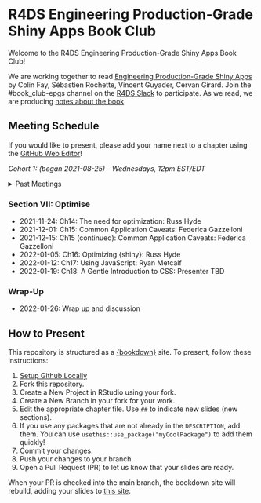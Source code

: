 # R4DS Engineering Production-Grade Shiny Apps Book Club

Welcome to the R4DS Engineering Production-Grade Shiny Apps Book Club!

We are working together to read [Engineering Production-Grade Shiny Apps](https://engineering-shiny.org/) by Colin Fay, Sébastien Rochette, Vincent Guyader, Cervan Girard.
Join the #book_club-epgs channel on the [R4DS Slack](https://r4ds.io/join) to participate.
As we read, we are producing [notes about the book](https://r4ds.github.io/bookclub-epgs/).

## Meeting Schedule

If you would like to present, please add your name next to a chapter using the [GitHub Web Editor](https://youtu.be/d41oc2OMAuI)!

*Cohort 1: (began 2021-08-25) - Wednesdays, 12pm EST/EDT*

<details>
  <summary> Past Meetings </summary>

### Section I: Building successful apps

- 2021-09-01: Ch1 Intro to shiny, apps, R and golem: Russ Hyde
- 2021-09-08: Ch2 successful projects: Ryan Metcalf
- 2021-09-15: Ch3 Structuring your project: Ryan Metcalf
- 2021-09-22: Ch4+5 Golem Structure & Workflow: Russ Hyde

### Section II:  Design

- 2021-09-29: Ch6+7 User experience and Developer patience: Federica Gazzelloni

### Section III: Prototype

- 2021-10-06: Ch8: Prototyping in {golem}: Ryan Metcalf
- 0201-10-13: Ch9: Building an “ipsum-app”: Russ Hyde

### Section IV: Build

- 2021-10-13: Ch10 Building the app in {golem}: Russ Hyde

### Section V: Strengthen

- 2021-10-27: Ch11 Testing, Environments: Russ Hyde
- 2021-11-10: Ch12 Version Control: Federica Gazzelloni

### Section VI: Deploy

- 2021-11-17: Ch13 + Appendix A Deploying an App, and the whole workflow: Ryan Metcalf

</details>

### Section VII: Optimise

- 2021-11-24: Ch14: The need for optimization: Russ Hyde
- 2021-12-01: Ch15: Common Application Caveats: Federica Gazzelloni 
- 2021-12-15: Ch15 (continued):  Common Application Caveats: Federica Gazzelloni
- 2022-01-05: Ch16: Optimizing {shiny}: Russ Hyde
- 2022-01-12: Ch17: Using JavaScript: Ryan Metcalf
- 2022-01-19: Ch18: A Gentle Introduction to CSS: Presenter TBD

### Wrap-Up

- 2022-01-26: Wrap up and discussion

## How to Present

This repository is structured as a [{bookdown}](https://CRAN.R-project.org/package=bookdown) site.
To present, follow these instructions:

1. [Setup Github Locally](https://www.youtube.com/watch?v=hNUNPkoledI)
2. Fork this repository.
3. Create a New Project in RStudio using your fork.
4. Create a New Branch in your fork for your work.
5. Edit the appropriate chapter file. Use `##` to indicate new slides (new sections).
6. If you use any packages that are not already in the `DESCRIPTION`, add them. You can use `usethis::use_package("myCoolPackage")` to add them quickly!
7. Commit your changes.
8. Push your changes to your branch.
9. Open a Pull Request (PR) to let us know that your slides are ready.

When your PR is checked into the main branch, the bookdown site will rebuild, adding your slides to [this site](https://r4ds.github.io/bookclub-URL/).
